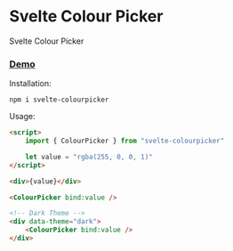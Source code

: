 # Svelte Colour Picker

Svelte Colour Picker

### [Demo](https://svelte-colourpicker.vercel.app/)

Installation:

```
npm i svelte-colourpicker
```

Usage:

```html
<script>
    import { ColourPicker } from "svelte-colourpicker"

    let value = "rgba(255, 0, 0, 1)"
</script>

<div>{value}</div>

<ColourPicker bind:value />

<!-- Dark Theme -->
<div data-theme="dark">
    <ColourPicker bind:value />
</div>
```
